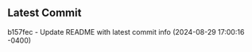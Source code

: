 
## Latest Commit
b157fec - Update README with latest commit info (2024-08-29 17:00:16 -0400) <Yunxi-Zhou>
